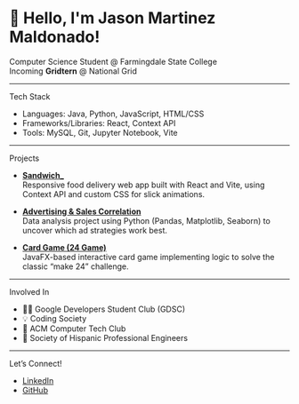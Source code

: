 # 👋 Hello, I'm Jason Martinez Maldonado!

Computer Science Student @ Farmingdale State College  
Incoming **Gridtern** @ National Grid  

---

Tech Stack
- Languages: Java, Python, JavaScript, HTML/CSS  
- Frameworks/Libraries: React, Context API  
- Tools: MySQL, Git, Jupyter Notebook, Vite  

---

Projects
- [**Sandwich_**](https://github.com/jason-m35/sandwich_)  
  Responsive food delivery web app built with React and Vite, using Context API and custom CSS for slick animations.

- [**Advertising & Sales Correlation**](https://github.com/jason-m35/Advertising-Correlation)  
  Data analysis project using Python (Pandas, Matplotlib, Seaborn) to uncover which ad strategies work best.

- [**Card Game (24 Game)**](https://github.com/jason-m35/Card-Game-)  
  JavaFX-based interactive card game implementing logic to solve the classic “make 24” challenge.

---

Involved In
- 🧑‍💻 Google Developers Student Club (GDSC)  
- 💡 Coding Society 
- 🤝 ACM Computer Tech Club  
- 🔧 Society of Hispanic Professional Engineers

---

Let’s Connect!
- [LinkedIn](http://www.linkedin.com/in/jason-martinez-maldonado)  
- [GitHub](https://github.com/jason-m35)  

